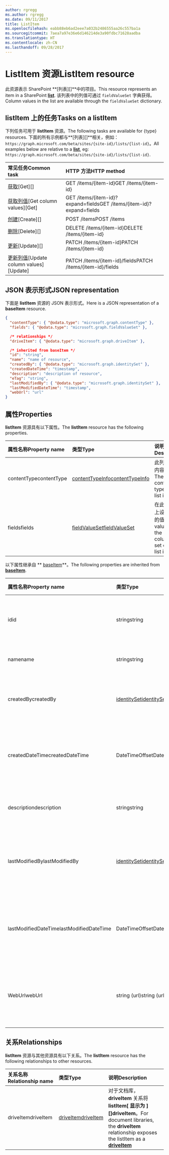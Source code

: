 ```yaml
---
author: rgregg
ms.author: rgregg
ms.date: 09/11/2017
title: ListItem
ms.openlocfilehash: eabb88eb6ad2eee7a032b2486555aa26c557ba1a
ms.sourcegitcommit: 7aea7a97e36e6d146214de3a90fdbc71628aadba
ms.translationtype: HT
ms.contentlocale: zh-CN
ms.lasthandoff: 09/28/2017
---
```

# <a name="listitem-resource"></a><span data-ttu-id="b7e69-102">ListItem 资源</span><span class="sxs-lookup"><span data-stu-id="b7e69-102">ListItem resource</span></span>

<span data-ttu-id="b7e69-103">此资源表示 SharePoint **[列表][]**中的项目。</span><span class="sxs-lookup"><span data-stu-id="b7e69-103">This resource represents an item in a SharePoint **[list][]**.</span></span>
<span data-ttu-id="b7e69-104">该列表中的列值可通过 `fieldValueSet` 字典获得。</span><span class="sxs-lookup"><span data-stu-id="b7e69-104">Column values in the list are available through the `fieldValueSet` dictionary.</span></span>

## <a name="tasks-on-a-listitem"></a><span data-ttu-id="b7e69-105">listItem 上的任务</span><span class="sxs-lookup"><span data-stu-id="b7e69-105">Tasks on a listItem</span></span>

<span data-ttu-id="b7e69-106">下列任务可用于 **listItem** 资源。</span><span class="sxs-lookup"><span data-stu-id="b7e69-106">The following tasks are available for {type} resources.</span></span>
<span data-ttu-id="b7e69-107">下面的所有示例都与**[列表][]**相关，例如：`https://graph.microsoft.com/beta/sites/{site-id}/lists/{list-id}`。</span><span class="sxs-lookup"><span data-stu-id="b7e69-107">All examples below are relative to a **[list][]**, eg: `https://graph.microsoft.com/beta/sites/{site-id}/lists/{list-id}`.</span></span>

| <span data-ttu-id="b7e69-108">常见任务</span><span class="sxs-lookup"><span data-stu-id="b7e69-108">Common task</span></span>                    | <span data-ttu-id="b7e69-109">HTTP 方法</span><span class="sxs-lookup"><span data-stu-id="b7e69-109">HTTP method</span></span>
|:-------------------------------|:------------------------
| <span data-ttu-id="b7e69-110">[获取][]</span><span class="sxs-lookup"><span data-stu-id="b7e69-110">[Get][]</span></span>                        | <span data-ttu-id="b7e69-111">GET /items/{item-id}</span><span class="sxs-lookup"><span data-stu-id="b7e69-111">GET /items/{item-id}</span></span>
| <span data-ttu-id="b7e69-112">[获取列值][获取]</span><span class="sxs-lookup"><span data-stu-id="b7e69-112">[Get column values][Get]</span></span>       | <span data-ttu-id="b7e69-113">GET /items/{item-id}?expand=fields</span><span class="sxs-lookup"><span data-stu-id="b7e69-113">GET /items/{item-id}?expand=fields</span></span>
| <span data-ttu-id="b7e69-114">[创建][]</span><span class="sxs-lookup"><span data-stu-id="b7e69-114">[Create][]</span></span>                     | <span data-ttu-id="b7e69-115">POST /items</span><span class="sxs-lookup"><span data-stu-id="b7e69-115">POST /items</span></span>
| <span data-ttu-id="b7e69-116">[删除][]</span><span class="sxs-lookup"><span data-stu-id="b7e69-116">[Delete][]</span></span>                     | <span data-ttu-id="b7e69-117">DELETE /items/{item-id}</span><span class="sxs-lookup"><span data-stu-id="b7e69-117">DELETE /items/{item-id}</span></span>
| <span data-ttu-id="b7e69-118">[更新][]</span><span class="sxs-lookup"><span data-stu-id="b7e69-118">[Update][]</span></span>                     | <span data-ttu-id="b7e69-119">PATCH /items/{item-id}</span><span class="sxs-lookup"><span data-stu-id="b7e69-119">PATCH /items/{item-id}</span></span>
| <span data-ttu-id="b7e69-120">[更新列值][更新]</span><span class="sxs-lookup"><span data-stu-id="b7e69-120">[Update column values][Update]</span></span> | <span data-ttu-id="b7e69-121">PATCH /items/{item-id}/fields</span><span class="sxs-lookup"><span data-stu-id="b7e69-121">PATCH /items/{item-id}/fields</span></span>

[获取]: ../api/listItem_get.md
[创建]: ../api/listItem_create.md
[删除]: ../api/listItem_delete.md
[更新]: ../api/listItem_update.md

## <a name="json-representation"></a><span data-ttu-id="b7e69-126">JSON 表示形式</span><span class="sxs-lookup"><span data-stu-id="b7e69-126">JSON representation</span></span>

<span data-ttu-id="b7e69-127">下面是 **listItem** 资源的 JSON 表示形式。</span><span class="sxs-lookup"><span data-stu-id="b7e69-127">Here is a JSON representation of a **baseItem** resource.</span></span>

<!-- { "blockType": "resource", 
       "@odata.type": "microsoft.graph.listItem",
       "keyProperty": "id" } -->

```json
{
  "contentType": { "@odata.type": "microsoft.graph.contentType" },
  "fields": { "@odata.type": "microsoft.graph.fieldValueSet" },

  /* relationships */
  "driveItem": { "@odata.type": "microsoft.graph.driveItem" },

  /* inherited from baseItem */
  "id": "string",
  "name": "name of resource",
  "createdBy": { "@odata.type": "microsoft.graph.identitySet" },
  "createdDateTime": "timestamp",
  "description": "description of resource",
  "eTag": "string",
  "lastModifiedBy": { "@odata.type": "microsoft.graph.identitySet" },
  "lastModifiedDateTime": "timestamp",
  "webUrl": "url"
}
```

## <a name="properties"></a><span data-ttu-id="b7e69-128">属性</span><span class="sxs-lookup"><span data-stu-id="b7e69-128">Properties</span></span>

<span data-ttu-id="b7e69-129">**listItem** 资源具有以下属性。</span><span class="sxs-lookup"><span data-stu-id="b7e69-129">The **listItem** resource has the following properties.</span></span>

| <span data-ttu-id="b7e69-130">属性名称</span><span class="sxs-lookup"><span data-stu-id="b7e69-130">Property name</span></span> | <span data-ttu-id="b7e69-131">类型</span><span class="sxs-lookup"><span data-stu-id="b7e69-131">Type</span></span>                | <span data-ttu-id="b7e69-132">说明</span><span class="sxs-lookup"><span data-stu-id="b7e69-132">Description</span></span>
|:--------------|:--------------------|:-------------------------------
| <span data-ttu-id="b7e69-133">contentType</span><span class="sxs-lookup"><span data-stu-id="b7e69-133">contentType</span></span>   | <span data-ttu-id="b7e69-134">[contentTypeInfo][]</span><span class="sxs-lookup"><span data-stu-id="b7e69-134">[contentTypeInfo][]</span></span> | <span data-ttu-id="b7e69-135">此列表项的内容类型</span><span class="sxs-lookup"><span data-stu-id="b7e69-135">The content type of this list item</span></span>
| <span data-ttu-id="b7e69-136">fields</span><span class="sxs-lookup"><span data-stu-id="b7e69-136">fields</span></span>        | <span data-ttu-id="b7e69-137">[fieldValueSet][]</span><span class="sxs-lookup"><span data-stu-id="b7e69-137">[fieldValueSet][]</span></span>   | <span data-ttu-id="b7e69-138">在此列表项上设置的列的值。</span><span class="sxs-lookup"><span data-stu-id="b7e69-138">The values of the columns set on this list item.</span></span>

<span data-ttu-id="b7e69-139">以下属性继承自 ** [baseItem][]**。</span><span class="sxs-lookup"><span data-stu-id="b7e69-139">The following properties are inherited from **[baseItem][]**.</span></span>

| <span data-ttu-id="b7e69-140">属性名称</span><span class="sxs-lookup"><span data-stu-id="b7e69-140">Property name</span></span>        | <span data-ttu-id="b7e69-141">类型</span><span class="sxs-lookup"><span data-stu-id="b7e69-141">Type</span></span>             | <span data-ttu-id="b7e69-142">说明</span><span class="sxs-lookup"><span data-stu-id="b7e69-142">Description</span></span>
|:---------------------|:-----------------|:-----------------------------------
| <span data-ttu-id="b7e69-143">id</span><span class="sxs-lookup"><span data-stu-id="b7e69-143">id</span></span>                   | <span data-ttu-id="b7e69-144">string</span><span class="sxs-lookup"><span data-stu-id="b7e69-144">string</span></span>           | <span data-ttu-id="b7e69-p103">项的唯一标识符。只读。</span><span class="sxs-lookup"><span data-stu-id="b7e69-p103">The unique identifier of the item. Read-only.</span></span>
| <span data-ttu-id="b7e69-147">name</span><span class="sxs-lookup"><span data-stu-id="b7e69-147">name</span></span>                 | <span data-ttu-id="b7e69-148">string</span><span class="sxs-lookup"><span data-stu-id="b7e69-148">string</span></span>           | <span data-ttu-id="b7e69-149">项目名称/标题。</span><span class="sxs-lookup"><span data-stu-id="b7e69-149">The name / title of the item.</span></span>
| <span data-ttu-id="b7e69-150">createdBy</span><span class="sxs-lookup"><span data-stu-id="b7e69-150">createdBy</span></span>            | <span data-ttu-id="b7e69-151">[identitySet][]</span><span class="sxs-lookup"><span data-stu-id="b7e69-151">[identitySet][]</span></span>  | <span data-ttu-id="b7e69-152">此项的创建者的标识。</span><span class="sxs-lookup"><span data-stu-id="b7e69-152">Identity of the creator of this item.</span></span> <span data-ttu-id="b7e69-153">只读。</span><span class="sxs-lookup"><span data-stu-id="b7e69-153">Read-only.</span></span>
| <span data-ttu-id="b7e69-154">createdDateTime</span><span class="sxs-lookup"><span data-stu-id="b7e69-154">createdDateTime</span></span>      | <span data-ttu-id="b7e69-155">DateTimeOffset</span><span class="sxs-lookup"><span data-stu-id="b7e69-155">DateTimeOffset</span></span>   | <span data-ttu-id="b7e69-p105">创建项目的日期和时间。只读。</span><span class="sxs-lookup"><span data-stu-id="b7e69-p105">The date and time the item was created. Read-only.</span></span>
| <span data-ttu-id="b7e69-158">description</span><span class="sxs-lookup"><span data-stu-id="b7e69-158">description</span></span>          | <span data-ttu-id="b7e69-159">string</span><span class="sxs-lookup"><span data-stu-id="b7e69-159">string</span></span>           | <span data-ttu-id="b7e69-160">项目的描述性文本。</span><span class="sxs-lookup"><span data-stu-id="b7e69-160">The descriptive text for the site.</span></span>
| <span data-ttu-id="b7e69-161">lastModifiedBy</span><span class="sxs-lookup"><span data-stu-id="b7e69-161">lastModifiedBy</span></span>       | <span data-ttu-id="b7e69-162">[identitySet][]</span><span class="sxs-lookup"><span data-stu-id="b7e69-162">[identitySet][]</span></span>  | <span data-ttu-id="b7e69-163">此项的最后一个修饰符的标识。</span><span class="sxs-lookup"><span data-stu-id="b7e69-163">Identity of the last modifier of this item.</span></span> <span data-ttu-id="b7e69-164">只读。</span><span class="sxs-lookup"><span data-stu-id="b7e69-164">Read-only.</span></span>
| <span data-ttu-id="b7e69-165">lastModifiedDateTime</span><span class="sxs-lookup"><span data-stu-id="b7e69-165">lastModifiedDateTime</span></span> | <span data-ttu-id="b7e69-166">DateTimeOffset</span><span class="sxs-lookup"><span data-stu-id="b7e69-166">DateTimeOffset</span></span>   | <span data-ttu-id="b7e69-p107">上次修改项目的日期和时间。只读。</span><span class="sxs-lookup"><span data-stu-id="b7e69-p107">The date and time the item was last modified. Read-only.</span></span>
| <span data-ttu-id="b7e69-169">WebUrl</span><span class="sxs-lookup"><span data-stu-id="b7e69-169">webUrl</span></span>               | <span data-ttu-id="b7e69-170">string (url)</span><span class="sxs-lookup"><span data-stu-id="b7e69-170">string (url)</span></span>     | <span data-ttu-id="b7e69-p108">在浏览器中显示此项目的 URL。只读。</span><span class="sxs-lookup"><span data-stu-id="b7e69-p108">URL that displays the item in the browser. Read-only.</span></span>

## <a name="relationships"></a><span data-ttu-id="b7e69-173">关系</span><span class="sxs-lookup"><span data-stu-id="b7e69-173">Relationships</span></span>

 <span data-ttu-id="b7e69-174">**listItem** 资源与其他资源具有以下关系。</span><span class="sxs-lookup"><span data-stu-id="b7e69-174">The **listItem** resource has the following relationships to other resources.</span></span>

| <span data-ttu-id="b7e69-175">关系名称</span><span class="sxs-lookup"><span data-stu-id="b7e69-175">Relationship name</span></span> | <span data-ttu-id="b7e69-176">类型</span><span class="sxs-lookup"><span data-stu-id="b7e69-176">Type</span></span>                        | <span data-ttu-id="b7e69-177">说明</span><span class="sxs-lookup"><span data-stu-id="b7e69-177">Description</span></span>
|:------------------|:----------------------------|:-------------------------------
| <span data-ttu-id="b7e69-178">driveItem</span><span class="sxs-lookup"><span data-stu-id="b7e69-178">driveItem</span></span>         | <span data-ttu-id="b7e69-179">[driveItem][]</span><span class="sxs-lookup"><span data-stu-id="b7e69-179">[driveItem][]</span></span>               | <span data-ttu-id="b7e69-180">对于文档库，**driveItem** 关系将 **listItem[ 显示为 ][]driveItem**。</span><span class="sxs-lookup"><span data-stu-id="b7e69-180">For document libraries, the **driveItem** relationship exposes the listItem as a **[driveItem][]**</span></span>

[baseItem]: baseItem.md
[contentTypeInfo]: contentTypeInfo.md
[driveItem]: driveItem.md
[fieldValueSet]: fieldValueSet.md
[identitySet]: identitySet.md
[list]: list.md

<!-- {
  "type": "#page.annotation",
  "description": "",
  "keywords": "",
  "section": "documentation",
  "tocPath": "Resources/ListItem",
  "tocBookmarks": {
    "ListItem": "#"
  }
} -->
